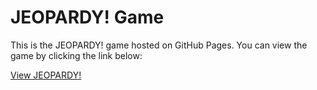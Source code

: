 # JEOPARDY! Game

This is the JEOPARDY! game hosted on GitHub Pages. You can view the game by clicking the link below:

[View JEOPARDY!](https://mapuo1998.github.io/Jeopardy-Type-Game/)
